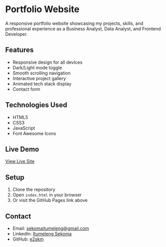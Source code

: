 # Portfolio Website

A responsive portfolio website showcasing my projects, skills, and professional experience as a Business Analyst, Data Analyst, and Frontend Developer.

## Features
- Responsive design for all devices
- Dark/Light mode toggle
- Smooth scrolling navigation
- Interactive project gallery
- Animated tech stack display
- Contact form

## Technologies Used
- HTML5
- CSS3
- JavaScript
- Font Awesome Icons

## Live Demo
[View Live Site](https://e2skm.github.io/portfolio)

## Setup
1. Clone the repository
2. Open `index.html` in your browser
3. Or visit the GitHub Pages link above

## Contact
- Email: sekomaitumeleng@gmail.com
- LinkedIn: [Itumeleng Sekoma](https://www.linkedin.com/in/itumeleng-sekoma-633a1a243)
- GitHub: [e2skm](https://github.com/e2skm)
